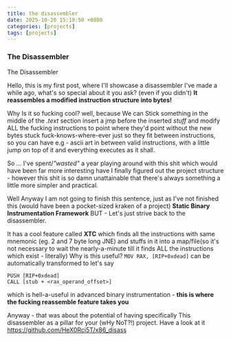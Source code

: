 ```yaml
---
title: the disassembler
date: 2025-10-20 15:19:50 +0800
categories: [projects]
tags: [projects]
---
```

### The Disassembler
The Disassembler

Hello, this is my first post, where I'll showcase a disassembler I've made a while ago, what's so special about it you ask? (even if you didn't) <b>It reassembles a modified instruction structure into bytes!</b>

Why Is it so fucking cool? well, because We can Stick something in the middle of the <i>.text</i> section insert a jmp before the inserted <i>stuff</i> and modify ALL the fucking instructions to point where they'd point without the new bytes stuck fuck-knows-where-ever just so they fit between instructions, so you can have e.g - ascii art in between valid instructions, with a little jump on top of it and everything executes as it shall.

So <i>...</i> I've spent/<i>"wasted"</i> a year playing around with this shit which would have been far more interesting have I finally figured out the project structure - however this shit is so damn unattainable that there's always something a little more simpler and practical.

Well Anyway I am not going to finish this sentence, just as I've not finished this (would have been a pocket-sized kraken of a project) <b>Static Binary Instrumentation Framework</b>
BUT - Let's just strive back to the disassembler.

It has a cool feature called <b>XTC</b> which finds all the instructions with same mnemonic (eg. 2 and 7 byte long JNE) and stuffs in it into a map/file(so it's not necessary to wait the nearly-a-minute till it finds ALL the instructions which exist - literally) Why is this useful?
```MOV RAX, [RIP+0xdead]```
can be automatically transformed to let's say
```
PUSH [RIP+0xdead]
CALL [stub + <rax_operand_offset>]
```
which is hell-a-useful in advanced binary instrumentation - <b>this is where the fucking reassemble feature takes you</b>

Anyway - that was about the potential of having specifically This disassembler as a pillar for your (wHy NoT?!) project.
Have a look at it https://github.com/HeX0Rci5T/x86_disass

